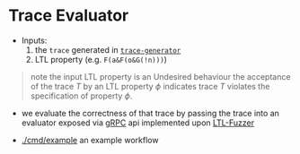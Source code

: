 # Trace Evaluator

- Inputs:
  1. the `trace` generated in [`trace-generator`](../trace-generator/)
  2. LTL property (e.g. `F(a&F(o&G(!n)))`)

> note the input LTL property is an Undesired behaviour
> the acceptance of the trace $T$ by an LTL property $\phi$
> indicates trace $T$ violates the specification of property $\phi$.

- we evaluate the correctness of that
  trace by passing the trace into an
  evaluator exposed via [gRPC](./proto/ltlfuzz.proto)
  api implemented upon [LTL-Fuzzer](https://github.com/ltlfuzzer/LTL-Fuzzer)

- [./cmd/example](./cmd/example) an example workflow
